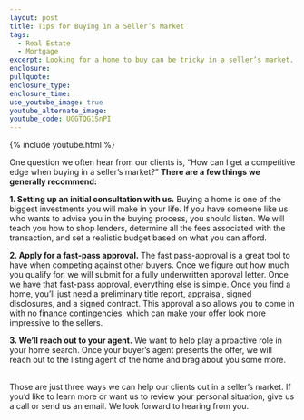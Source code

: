 ```yaml
---
layout: post
title: Tips for Buying in a Seller’s Market
tags:
  - Real Estate
  - Mortgage
excerpt: Looking for a home to buy can be tricky in a seller’s market. We’ve got three tips to help you do just that.
enclosure:
pullquote:
enclosure_type:
enclosure_time:
use_youtube_image: true
youtube_alternate_image:
youtube_code: UGGTQG1SnPI
---
```



{% include youtube.html %}

One question we often hear from our clients is, “How can I get a competitive edge when buying in a seller’s market?” **There are a few things we generally recommend:**

**1. Setting up an initial consultation with us.** Buying a home is one of the biggest investments you will make in your life. If you have someone like us who wants to advise you in the buying process, you should listen. We will teach you how to shop lenders, determine all the fees associated with the transaction, and set a realistic budget based on what you can afford.

**2. Apply for a fast-pass approval.** The fast pass-approval is a great tool to have when competing against other buyers. Once we figure out how much you qualify for, we will submit for a fully underwritten approval letter. Once we have that fast-pass approval, everything else is simple. Once you find a home, you’ll just need a preliminary title report, appraisal, signed disclosures, and a signed contract. This approval also allows you to come in with no finance contingencies, which can make your offer look more impressive to the sellers.

**3. We’ll reach out to your agent.** We want to help play a proactive role in your home search. Once your buyer’s agent presents the offer, we will reach out to the listing agent of the home and brag about you some more.

<br>Those are just three ways we can help our clients out in a seller’s market. If you’d like to learn more or want us to review your personal situation, give us a call or send us an email. We look forward to hearing from you.